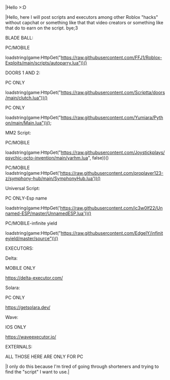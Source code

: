|Hello >:D


|Hello, here I will post scripts and executors among other Roblox "hacks" without capchat or something like that that video creators or something like that do to earn on the script. bye;3




BLADE BALL:

PC/MOBILE

loadstring(game:HttpGet("https://raw.githubusercontent.com/FFJ1/Roblox-Exploits/main/scripts/autoparry.lua"))()








DOORS 1 AND 2:

PC ONLY

loadstring(game:HttpGet("https://raw.githubusercontent.com/Scriptta/doors/main/clutch.lua"))()

PC ONLY

loadstring(game:HttpGet("https://raw.githubusercontent.com/Yumiara/Python/main/Main.lua"))();













MM2 Script:

PC/MOBILE

loadstring(game:HttpGet("https://raw.githubusercontent.com/Joystickplays/psychic-octo-invention/main/yarhm.lua", false))()

PC/MOBILE
 loadstring(game:HttpGet('https://raw.githubusercontent.com/proplayer123-z/symphony-hub/main/SymphonyHub.lua'))() 

Universal Script:

PC ONLY-Esp name

loadstring(game:HttpGet('https://raw.githubusercontent.com/ic3w0lf22/Unnamed-ESP/master/UnnamedESP.lua'))()

PC/MOBILE-infinite yield

loadstring(game:HttpGet("https://raw.githubusercontent.com/EdgeIY/infiniteyield/master/source"))()


EXECUTORS:

Delta:

MOBILE ONLY

https://delta-executor.com/

Solara:

PC ONLY

https://getsolara.dev/

Wave:

IOS ONLY

https://waveexecutor.io/
















EXTERNALS:


ALL THOSE HERE ARE ONLY FOR PC





















































|I only do this because I'm tired of going through shorteners and trying to find the "script" I want to use.|
